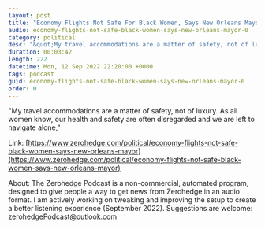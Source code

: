 ```yaml
---
layout: post
title: "Economy Flights Not Safe For Black Women, Says New Orleans Mayor"
audio: economy-flights-not-safe-black-women-says-new-orleans-mayor-0
category: political
desc: "&quot;My travel accommodations are a matter of safety, not of luxury. As all women know, our health and safety are often disregarded and we are left to navigate alone,&quot; "
duration: 00:03:42
length: 222
datetime: Mon, 12 Sep 2022 22:20:00 +0000
tags: podcast
guid: economy-flights-not-safe-black-women-says-new-orleans-mayor-0
order: 0
---
```

&quot;My travel accommodations are a matter of safety, not of luxury. As all women know, our health and safety are often disregarded and we are left to navigate alone,&quot; 

Link: [https://www.zerohedge.com/political/economy-flights-not-safe-black-women-says-new-orleans-mayor](https://www.zerohedge.com/political/economy-flights-not-safe-black-women-says-new-orleans-mayor)

About: The Zerohedge Podcast is a non-commercial, automated program, designed to give people a way to get news from Zerohedge in an audio format.  I am actively working on tweaking and improving the setup to create a better listening experience (September 2022).  Suggestions are welcome: [zerohedgePodcast@outlook.com](mailto:zerohedgePodcast@outlook.com)